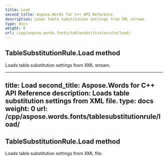```yaml
---
title: Load
second_title: Aspose.Words for C++ API Reference
description: Loads table substitution settings from XML stream. 
type: docs
weight: 0
url: /cpp/aspose.words.fonts/tablesubstitutionrule/load/
---
```

## TableSubstitutionRule.Load method


Loads table substitution settings from XML stream.

---
title: Load
second_title: Aspose.Words for C++ API Reference
description: Loads table substitution settings from XML file. 
type: docs
weight: 0
url: /cpp/aspose.words.fonts/tablesubstitutionrule/load/
---
## TableSubstitutionRule.Load method


Loads table substitution settings from XML file.

